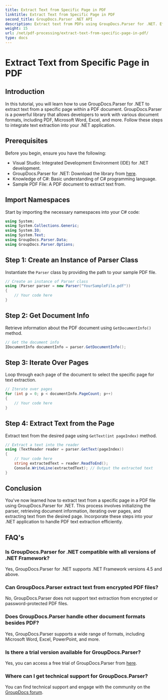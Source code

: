 ```yaml
---
title: Extract Text from Specific Page in PDF
linktitle: Extract Text from Specific Page in PDF
second_title: GroupDocs.Parser .NET API
description: Extract text from PDFs using GroupDocs.Parser for .NET. Effortlessly retrieve specific page content with this powerful library.
weight: 15
url: /net/pdf-processing/extract-text-from-specific-page-in-pdf/
type: docs
---
```

# Extract Text from Specific Page in PDF

## Introduction
In this tutorial, you will learn how to use GroupDocs.Parser for .NET to extract text from a specific page within a PDF document. GroupDocs.Parser is a powerful library that allows developers to work with various document formats, including PDF, Microsoft Word, Excel, and more. Follow these steps to integrate text extraction into your .NET application.
## Prerequisites
Before you begin, ensure you have the following:
- Visual Studio: Integrated Development Environment (IDE) for .NET development.
- GroupDocs.Parser for .NET: Download the library from [here](https://releases.groupdocs.com/parser/net/).
- Knowledge of C#: Basic understanding of C# programming language.
- Sample PDF File: A PDF document to extract text from.

## Import Namespaces
Start by importing the necessary namespaces into your C# code:
```csharp
using System;
using System.Collections.Generic;
using System.IO;
using System.Text;
using GroupDocs.Parser.Data;
using GroupDocs.Parser.Options;
```
## Step 1: Create an Instance of Parser Class
Instantiate the `Parser` class by providing the path to your sample PDF file.
```csharp
// Create an instance of Parser class
using (Parser parser = new Parser("YourSampleFile.pdf"))
{
    // Your code here
}
```
## Step 2: Get Document Info
Retrieve information about the PDF document using `GetDocumentInfo()` method.
```csharp
// Get the document info
IDocumentInfo documentInfo = parser.GetDocumentInfo();
```
## Step 3: Iterate Over Pages
Loop through each page of the document to select the specific page for text extraction.
```csharp
// Iterate over pages
for (int p = 0; p < documentInfo.PageCount; p++)
{
    // Your code here
}
```
## Step 4: Extract Text from the Page
Extract text from the desired page using `GetText(int pageIndex)` method.
```csharp
// Extract a text into the reader
using (TextReader reader = parser.GetText(pageIndex))
{
    // Your code here
    string extractedText = reader.ReadToEnd();
    Console.WriteLine(extractedText); // Output the extracted text
}
```

## Conclusion
You've now learned how to extract text from a specific page in a PDF file using GroupDocs.Parser for .NET. This process involves initializing the parser, retrieving document information, iterating over pages, and extracting text from the desired page. Incorporate these steps into your .NET application to handle PDF text extraction efficiently.

## FAQ's
### Is GroupDocs.Parser for .NET compatible with all versions of .NET Framework?
Yes, GroupDocs.Parser for .NET supports .NET Framework versions 4.5 and above.
### Can GroupDocs.Parser extract text from encrypted PDF files?
No, GroupDocs.Parser does not support text extraction from encrypted or password-protected PDF files.
### Does GroupDocs.Parser handle other document formats besides PDF?
Yes, GroupDocs.Parser supports a wide range of formats, including Microsoft Word, Excel, PowerPoint, and more.
### Is there a trial version available for GroupDocs.Parser?
Yes, you can access a free trial of GroupDocs.Parser from [here](https://releases.groupdocs.com/).
### Where can I get technical support for GroupDocs.Parser?
You can find technical support and engage with the community on the [GroupDocs forum](https://forum.groupdocs.com/c/parser/17).
